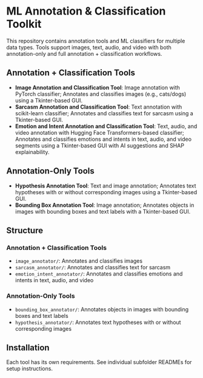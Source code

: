 # ML Annotation & Classification Toolkit
This repository contains annotation tools and ML classifiers for multiple data types. 
Tools support images, text, audio, and video with both annotation-only and full annotation + classification workflows.

## Annotation + Classification Tools
- **Image Annotation and Classification Tool**: Image annotation with PyTorch classifier; Annotates and classifies images (e.g., cats/dogs) using a Tkinter-based GUI.
- **Sarcasm Annotation and Classification Tool**: Text annotation with scikit-learn classifier; Annotates and classifies text for sarcasm using a Tkinter-based GUI.
- **Emotion and Intent Annotation and Classification Tool**: Text, audio, and video annotation with Hugging Face Transformers-based classifier; Annotates and classifies emotions and intents in text, audio, and video segments using a Tkinter-based GUI with AI suggestions and SHAP explainability.

## Annotation-Only Tools
- **Hypothesis Annotation Tool**: Text and image annotation; Annotates text hypotheses with or without corresponding images using a Tkinter-based GUI.
- **Bounding Box Annotation Tool**: Image annotation; Annotates objects in images with bounding boxes and text labels with a Tkinter-based GUI.

## Structure
### Annotation + Classification Tools
- `image_annotator/`: Annotates and classifies images
- `sarcasm_annotator/`: Annotates and classifies text for sarcasm
- `emotion_intent_annotator/`: Annotates and classifies emotions and intents in text, audio, and video

### Annotation-Only Tools
- `bounding_box_annotator/`: Annotates objects in images with bounding boxes and text labels
- `hypothesis_annotator/`: Annotates text hypotheses with or without corresponding images

## Installation
Each tool has its own requirements. See individual subfolder READMEs for setup instructions.
